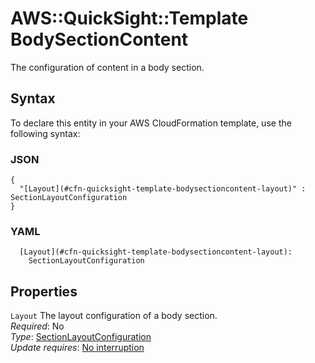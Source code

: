 # AWS::QuickSight::Template BodySectionContent<a name="aws-properties-quicksight-template-bodysectioncontent"></a>

The configuration of content in a body section\.

## Syntax<a name="aws-properties-quicksight-template-bodysectioncontent-syntax"></a>

To declare this entity in your AWS CloudFormation template, use the following syntax:

### JSON<a name="aws-properties-quicksight-template-bodysectioncontent-syntax.json"></a>

```
{
  "[Layout](#cfn-quicksight-template-bodysectioncontent-layout)" : SectionLayoutConfiguration
}
```

### YAML<a name="aws-properties-quicksight-template-bodysectioncontent-syntax.yaml"></a>

```
  [Layout](#cfn-quicksight-template-bodysectioncontent-layout): 
    SectionLayoutConfiguration
```

## Properties<a name="aws-properties-quicksight-template-bodysectioncontent-properties"></a>

`Layout`  <a name="cfn-quicksight-template-bodysectioncontent-layout"></a>
The layout configuration of a body section\.  
*Required*: No  
*Type*: [SectionLayoutConfiguration](aws-properties-quicksight-template-sectionlayoutconfiguration.md)  
*Update requires*: [No interruption](https://docs.aws.amazon.com/AWSCloudFormation/latest/UserGuide/using-cfn-updating-stacks-update-behaviors.html#update-no-interrupt)